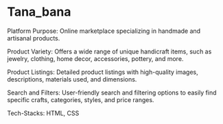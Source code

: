 # Tana_bana

Platform Purpose:
Online marketplace specializing in handmade and artisanal products.

Product Variety:
Offers a wide range of unique handicraft items, such as jewelry, clothing, home decor, accessories, pottery, and more.

Product Listings:
Detailed product listings with high-quality images, descriptions, materials used, and dimensions.

Search and Filters:
User-friendly search and filtering options to easily find specific crafts, categories, styles, and price ranges.

Tech-Stacks:
HTML, CSS
